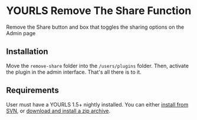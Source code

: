 YOURLS Remove The Share Function
================================

Remove the Share button and box that toggles the sharing options on the Admin page

Installation
------------

Move the `remove-share` folder into the `/users/plugins` folder. Then, activate the plugin in the admin interface. That's all there is to it.

Requirements
------------

User must have a YOURLS 1.5+ nightly installed. You can either [install from SVN](http://code.google.com/p/yourls/wiki/InstallFromSVN), or [download and install a zip archive](http://yourls.org/nightly-builds/).